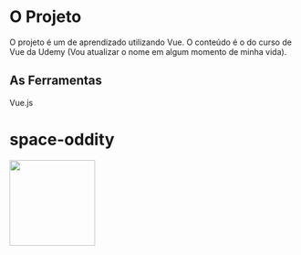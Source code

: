 # O Projeto
O projeto é um de aprendizado utilizando Vue. O conteúdo é o do curso de Vue da Udemy (Vou atualizar o nome em algum momento de minha vida).

## As Ferramentas
Vue.js

# space-oddity
<img src="https://i.pinimg.com/originals/0a/12/29/0a122954e29ec44ca359a0e57b5d9d76.gif" width="150" height="150" />
